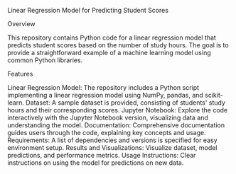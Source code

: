 Linear Regression Model for Predicting Student Scores

Overview

This repository contains Python code for a linear regression model that predicts student scores based on the number of study hours. The goal is to provide a straightforward example of a machine learning model using common Python libraries.

Features

Linear Regression Model: The repository includes a Python script implementing a linear regression model using NumPy, pandas, and scikit-learn.
Dataset: A sample dataset is provided, consisting of students' study hours and their corresponding scores.
Jupyter Notebook: Explore the code interactively with the Jupyter Notebook version, visualizing data and understanding the model.
Documentation: Comprehensive documentation guides users through the code, explaining key concepts and usage.
Requirements: A list of dependencies and versions is specified for easy environment setup.
Results and Visualizations: Visualize dataset, model predictions, and performance metrics.
Usage Instructions: Clear instructions on using the model for predictions on new data.
